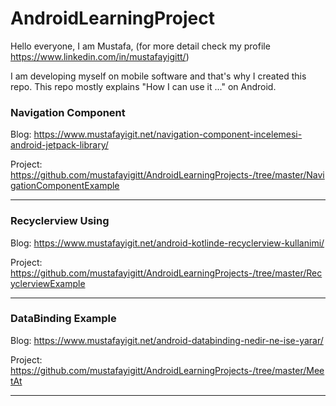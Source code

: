# AndroidLearningProject

Hello everyone, I am Mustafa, (for more detail check my profile https://www.linkedin.com/in/mustafayigitt/) 

I am developing myself on mobile software and that's why I created this repo. This repo mostly explains "How I can use it ..."  on Android.

### Navigation Component
   Blog: https://www.mustafayigit.net/navigation-component-incelemesi-android-jetpack-library/
  
   Project: https://github.com/mustafayigitt/AndroidLearningProjects-/tree/master/NavigationComponentExample
_______________________________________________________________________________________________________________________
### Recyclerview Using
   Blog: https://www.mustafayigit.net/android-kotlinde-recyclerview-kullanimi/
  
   Project: https://github.com/mustafayigitt/AndroidLearningProjects-/tree/master/RecyclerviewExample
_______________________________________________________________________________________________________________________
### DataBinding Example
   Blog: https://www.mustafayigit.net/android-databinding-nedir-ne-ise-yarar/
  
   Project: https://github.com/mustafayigitt/AndroidLearningProjects-/tree/master/MeetAt
_______________________________________________________________________________________________________________________
